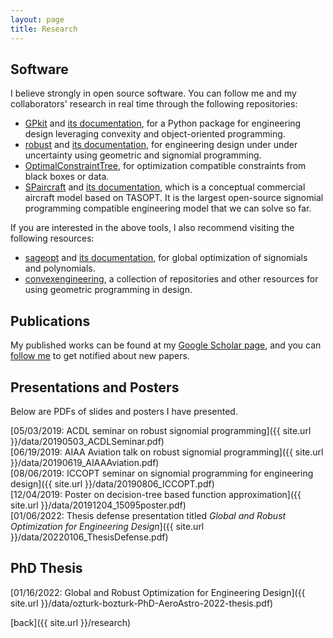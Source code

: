 ```yaml
---
layout: page
title: Research
---
```


## Software 

I believe strongly in open source software. You can follow
me and my collaborators' research in real time through the following repositories:

- [GPkit](https://github.com/convexengineering/gpkit) 
and [its documentation](https://gpkit.readthedocs.io/en/latest/), for
a Python package for engineering design leveraging convexity
and object-oriented programming. 
- [robust](https://github.com/convexengineering/robust) and 
[its documentation](http://robust.readthedocs.org/), for engineering
design under under uncertainty using geometric and signomial programming.
- [OptimalConstraintTree](https://github.com/1ozturkbe/OptimalConstraintTree),
for optimization compatible constraints from black boxes or data.
- [SPaircraft](https://github.com/convexengineering/SPaircraft) and
[its documentation](https://spaircraft.readthedocs.io/en/latest/),
which is a conceptual commercial aircraft model based on TASOPT. 
It is the largest open-source signomial programming compatible engineering model
that we can solve so far. 

If you are interested in the above tools, I also recommend visiting the following resources:

- [sageopt](https://github.com/rileyjmurray/sageopt) and
[its documentation](https://rileyjmurray.github.io/sageopt/), for global optimization
of signomials and polynomials.
- [convexengineering](https://github.com/convexengineering), 
a collection of repositories and other resources for using 
geometric programming in design. 

## Publications

My published works can be found at my 
[Google Scholar page](https://scholar.google.com/citations?user=XypmqLIAAAAJ&hl=en), and 
you can [follow me](https://scholar.google.com/citations?user=XypmqLIAAAAJ&hl=en#d=gsc_md_fol)
to get notified about new papers. 

## Presentations and Posters

Below are PDFs of slides and posters I have presented.  

   [05/03/2019: ACDL seminar on robust signomial programming]({{ site.url }}/data/20190503_ACDLSeminar.pdf)  
   [06/19/2019: AIAA Aviation talk on robust signomial programming]({{ site.url }}/data/20190619_AIAAAviation.pdf)  
   [08/06/2019: ICCOPT seminar on signomial programming for engineering design]({{ site.url }}/data/20190806_ICCOPT.pdf)  
   [12/04/2019: Poster on decision-tree based function approximation]({{ site.url }}/data/20191204_15095poster.pdf)  
   [01/06/2022: Thesis defense presentation titled *Global and Robust Optimization for Engineering Design*]({{ site.url }}/data/20220106_ThesisDefense.pdf)  

## PhD Thesis
   [01/16/2022: Global and Robust Optimization for Engineering Design]({{ site.url }}/data/ozturk-bozturk-PhD-AeroAstro-2022-thesis.pdf)



[back]({{ site.url }}/research)
